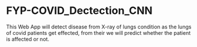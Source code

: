 # FYP-COVID_Dectection_CNN
This Web App will detect disease from X-ray of lungs condition as the lungs of covid patients get effected, from their we will predict whether the patient is affected or not.
